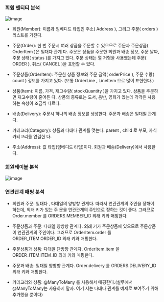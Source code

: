 ### 회원 엔티티 분석

![image](https://user-images.githubusercontent.com/78454649/150627650-40ee92b2-30cc-4e3d-a206-f9290008081a.png)

* 회원(Member): 이름과 임베디드 타입인 주소( Address ), 그리고 주문( orders ) 리스트를 가진다.

* 주문(Order): 한 번 주문시 여러 상품을 주문할 수 있으므로 주문과 주문상품( OrderItem )은 일대다 관계
다. 주문은 상품을 주문한 회원과 배송 정보, 주문 날짜, 주문 상태( status )를 가지고 있다. 주문 상태는 열
거형을 사용했는데 주문( ORDER ), 취소( CANCEL )을 표현할 수 있다.

* 주문상품(OrderItem): 주문한 상품 정보와 주문 금액( orderPrice ), 주문 수량( count ) 정보를 가지고
있다. (보통 OrderLine , LineItem 으로 많이 표현한다.)

* 상품(Item): 이름, 가격, 재고수량( stockQuantity )을 가지고 있다. 상품을 주문하면 재고수량이 줄어든
다. 상품의 종류로는 도서, 음반, 영화가 있는데 각각은 사용하는 속성이 조금씩 다르다.

* 배송(Delivery): 주문시 하나의 배송 정보를 생성한다. 주문과 배송은 일대일 관계다.

* 카테고리(Category): 상품과 다대다 관계를 맺는다. parent , child 로 부모, 자식 카테고리를 연결한
다.

* 주소(Address): 값 타입(임베디드 타입)이다. 회원과 배송(Delivery)에서 사용한다.


### 회원테이블 분석

![image](https://user-images.githubusercontent.com/78454649/150628180-1bf3c0ee-9178-4a35-b0fc-0acc1a3a6be3.png)



### 연관관계 매핑 분석


* 회원과 주문: 일대다 , 다대일의 양방향 관계다. 따라서 연관관계의 주인을 정해야 하는데, 외래 키가 있는 주
문을 연관관계의 주인으로 정하는 것이 좋다. 그러므로 Order.member 를 ORDERS.MEMBER_ID 외래 키와
매핑한다.

* 주문상품과 주문: 다대일 양방향 관계다. 외래 키가 주문상품에 있으므로 주문상품이 연관관계의 주인이다. 
그러므로 OrderItem.order 를 ORDER_ITEM.ORDER_ID 외래 키와 매핑한다.

* 주문상품과 상품: 다대일 단방향 관계다. OrderItem.item 을 ORDER_ITEM.ITEM_ID 외래 키와 매핑한다.

* 주문과 배송: 일대일 양방향 관계다. Order.delivery 를 ORDERS.DELIVERY_ID 외래 키와 매핑한다.

* 카테고리와 상품: @ManyToMany 를 사용해서 매핑한다.(실무에서 @ManyToMany는 사용하지 말자. 여기
서는 다대다 관계를 예제로 보여주기 위해 추가했을 뿐이다)
